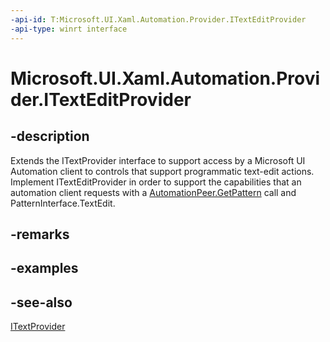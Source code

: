 ```yaml
---
-api-id: T:Microsoft.UI.Xaml.Automation.Provider.ITextEditProvider
-api-type: winrt interface
---
```


<!-- Interface syntax.
public interface ITextEditProvider : Windows.UI.Xaml.Automation.Provider.ITextProvider
-->

# Microsoft.UI.Xaml.Automation.Provider.ITextEditProvider

## -description
Extends the ITextProvider interface to support access by a Microsoft UI Automation client to controls that support programmatic text-edit actions. Implement ITextEditProvider in order to support the capabilities that an automation client requests with a [AutomationPeer.GetPattern](../microsoft.ui.xaml.automation.peers/automationpeer_getpattern_1700082720.md) call and PatternInterface.TextEdit.

## -remarks

## -examples

## -see-also
[ITextProvider](itextprovider.md)

